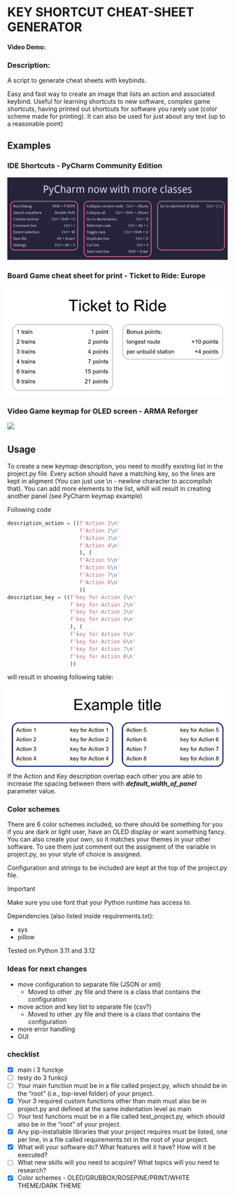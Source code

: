 # KEY SHORTCUT CHEAT-SHEET GENERATOR
#### Video Demo:  <URL HERE>
### Description:
A script to generate cheat sheets with keybinds.

Easy and fast way to create an image that lists an action and associated keybind. 
Useful for learning shortcuts to new software, complex game shortcuts, having printed out shortcuts
for software you rarely use (color scheme made for printing).
It can also be used for just about any text (up to a reasonable point)

## Examples

### IDE Shortcuts - PyCharm Community Edition
<picture><img src="PyCharm_final.png"></picture>


### Board Game cheat sheet for print - Ticket to Ride: Europe

<picture><img src="board_game_example_final.png"></picture>

### Video Game keymap for OLED screen - ARMA Reforger

<picture><img src="ARMA_final.png"></picture>

## Usage

To create a new keymap description, you need to modify existing list in 
the project.py file. Every action should have a matching key, so the lines are kept
in aligment (You can just use \n - newline character to accomplish that). 
You can add more elements to the list, whill will result in creating another
panel (see PyCharm keymap example)

Following code
```Python
description_action = ((f'Action 1\n'
                       f'Action 2\n'
                       f'Action 3\n'
                       f'Action 4\n'
                       ), (
                       f'Action 5\n'
                       f'Action 6\n'
                       f'Action 7\n'
                       f'Action 8\n'
                       ))
description_key = ((f'key for Action 1\n'
                    f'key for Action 2\n'
                    f'key for Action 3\n'
                    f'key for Action 4\n'
                    ), (
                    f'key for Action 5\n'
                    f'key for Action 6\n'
                    f'key for Action 7\n'
                    f'key for Action 8\n'
                    ))
```
will result in showing following table:

<picture><img src="Usage_Example_final.png"></picture>
If the Action and Key description overlap each other you are able to increase the spacing between them with 
***default_width_of_panel*** parameter value.

### Color schemes

There are 6 color schemes included, so there should be something for you if you 
are dark or light user, have an OLED display or want something fancy. 
You can also create your own, so it matches your themes in your other software.
To use them just comment out the assigment of the variable in project.py, 
so your style of choice is assigned.

Configuration and strings to be included are kept at the top of the project.py file.
> [!IMPORTANT] 
> Make sure you use font that your Python runtime has access to.

Dependencies (also listed inside requirements.txt):
- sys
- pillow

Tested on Python 3.11 and 3.12

### Ideas for next changes

- move configuration to separate file (JSON or xml)
  - Moved to other .py file and there is a class that contains the configuration
- move action and key list to separate file (csv?)
  - Moved to other .py file and there is a class that contains the configuration
- more error handling
- GUI

### checklist
- [x] main i 3 funckje
- [ ] testy do 3 funkcji
- [ ] Your main function must be in a file called project.py, which should be in the “root” (i.e., top-level folder) of your project.
- [x] Your 3 required custom functions other than main must also be in project.py and defined at the same indentation level as main
- [ ] Your test functions must be in a file called test_project.py, which should also be in the “root” of your project.
- [x] Any pip-installable libraries that your project requires must be listed, one per line, in a file called requirements.txt in the root of your project.
- [x] What will your software do? What features will it have? How will it be executed?
- [ ] What new skills will you need to acquire? What topics will you need to research?
- [x] Color schemes - OLED/GRUBBOX/ROSEPINE/PRINT/WHITE THEME/DARK THEME
